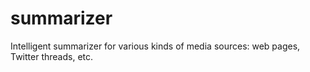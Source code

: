 # summarizer
Intelligent summarizer for various kinds of media sources: web pages, Twitter threads, etc.
